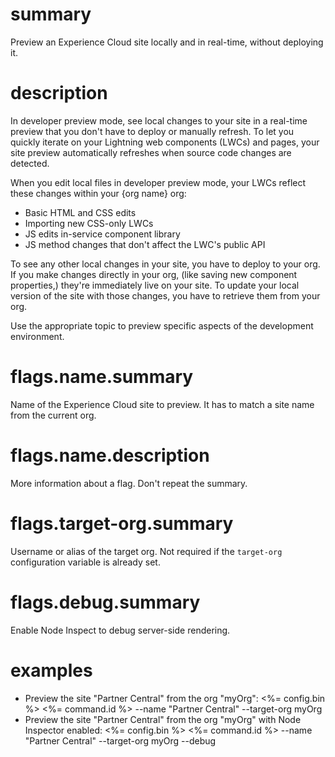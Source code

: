 # summary

Preview an Experience Cloud site locally and in real-time, without deploying it.

# description

In developer preview mode, see local changes to your site in a real-time preview that you don't have to deploy or manually refresh. To let you quickly iterate on your Lightning web components (LWCs) and pages, your site preview automatically refreshes when source code changes are detected.

When you edit local files in developer preview mode, your LWCs reflect these changes within your {org name} org:

- Basic HTML and CSS edits
- Importing new CSS-only LWCs
- JS edits in-service component library
- JS method changes that don't affect the LWC's public API

To see any other local changes in your site, you have to deploy to your org. If you make changes directly in your org, (like saving new component properties,) they're immediately live on your site. To update your local version of the site with those changes, you have to retrieve them from your org.

Use the appropriate topic to preview specific aspects of the development environment.

# flags.name.summary

Name of the Experience Cloud site to preview. It has to match a site name from the current org.

# flags.name.description

More information about a flag. Don't repeat the summary.

# flags.target-org.summary

Username or alias of the target org. Not required if the `target-org` configuration variable is already set.

# flags.debug.summary

Enable Node Inspect to debug server-side rendering.

# examples

- Preview the site "Partner Central" from the org "myOrg":
  <%= config.bin %> <%= command.id %> --name "Partner Central" --target-org myOrg
- Preview the site "Partner Central" from the org "myOrg" with Node Inspector enabled:
  <%= config.bin %> <%= command.id %> --name "Partner Central" --target-org myOrg --debug
